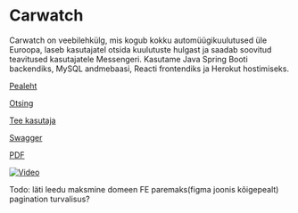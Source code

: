 # Carwatch

Carwatch on veebilehkülg, mis kogub kokku automüügikuulutused üle Euroopa, laseb kasutajatel otsida kuulutuste hulgast ja saadab soovitud teavitused kasutajatele Messengeri. Kasutame Java Spring Booti backendiks, MySQL andmebaasi, Reacti frontendiks ja Herokut hostimiseks.



[Pealeht](https://autopood.herokuapp.com/)

[Otsing](https://autopood.herokuapp.com/main/)

[Tee kasutaja](http://m.me/CarVVatch)

[Swagger](https://autopood.herokuapp.com/swagger-ui/)

[PDF](https://github.com/karelnagel/autopood/blob/main/CarWatch.pdf)

[![Video](http://img.youtube.com/vi/256TTNp8IuE/0.jpg)](http://www.youtube.com/watch?v=256TTNp8IuE)

Todo:
läti leedu
maksmine
domeen
FE paremaks(figma joonis kõigepealt)
pagination
turvalisus?
